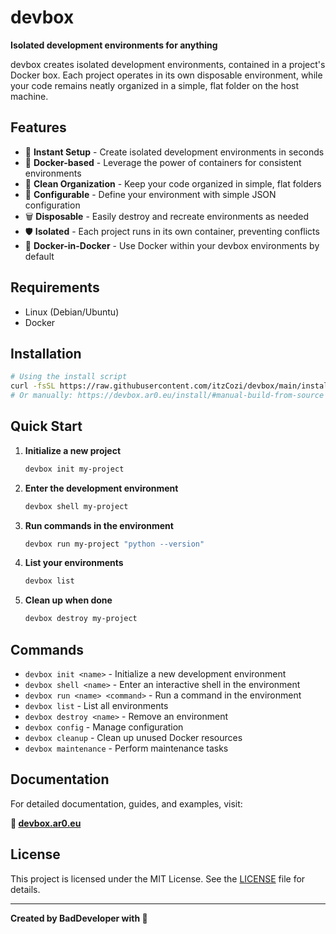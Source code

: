 # devbox

**Isolated development environments for anything**

devbox creates isolated development environments, contained in a project's Docker box. Each project operates in its own disposable environment, while your code remains neatly organized in a simple, flat folder on the host machine.

## Features

- 🚀 **Instant Setup** - Create isolated development environments in seconds
- 🐳 **Docker-based** - Leverage the power of containers for consistent environments
- 📁 **Clean Organization** - Keep your code organized in simple, flat folders
- 🔧 **Configurable** - Define your environment with simple JSON configuration
- 🗑️ **Disposable** - Easily destroy and recreate environments as needed
- 🛡️ **Isolated** - Each project runs in its own container, preventing conflicts
- 🔄 **Docker-in-Docker** - Use Docker within your devbox environments by default

## Requirements

- Linux (Debian/Ubuntu)
- Docker

## Installation

```bash
# Using the install script
curl -fsSL https://raw.githubusercontent.com/itzCozi/devbox/main/install.sh | bash
# Or manually: https://devbox.ar0.eu/install/#manual-build-from-source
```

## Quick Start

1. **Initialize a new project**
   ```bash
   devbox init my-project
   ```

2. **Enter the development environment**
   ```bash
   devbox shell my-project
   ```

3. **Run commands in the environment**
   ```bash
   devbox run my-project "python --version"
   ```

4. **List your environments**
   ```bash
   devbox list
   ```

5. **Clean up when done**
   ```bash
   devbox destroy my-project
   ```

## Commands

- `devbox init <name>` - Initialize a new development environment
- `devbox shell <name>` - Enter an interactive shell in the environment
- `devbox run <name> <command>` - Run a command in the environment
- `devbox list` - List all environments
- `devbox destroy <name>` - Remove an environment
- `devbox config` - Manage configuration
- `devbox cleanup` - Clean up unused Docker resources
- `devbox maintenance` - Perform maintenance tasks

## Documentation

For detailed documentation, guides, and examples, visit:

**📖 [devbox.ar0.eu](https://devbox.ar0.eu)**

## License

This project is licensed under the MIT License. See the [LICENSE](LICENSE) file for details.

---

**Created by BadDeveloper with 💚**